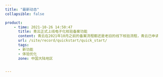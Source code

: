 ```yaml
---
title: "最新动态"
collapsible: false

product:
    - time: 2021-10-26 14:50:47
      title: 青云正式上线电子化核验备案功能
      content: 青云在2021年10月之前的备案流程都还是老旧的线下核验流程，青云已申请了电子核验资格，现在备案全面升级，摒弃老旧邮寄幕布的核验方式，采用电子核验方式，帮助用户更便捷的申请备案，节省备案时间。<br>新的备案系统支持的备案类型有：首次备案、新增网站、新增接入；其他备案类型陆续上线。
      url: /site/record/quickstart/quick_start/
      tags:
      - 新功能
      - 体验优化
      zone: 中国大陆地区


---
```


<!-- 设置上述参数可生成产品动态页  -->